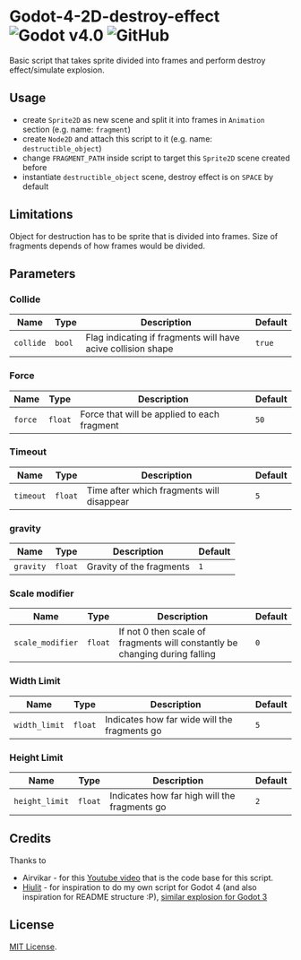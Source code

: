 # Godot-4-2D-destroy-effect ![Godot v4.0](https://img.shields.io/badge/Godot-v4.1-%23478cbf) ![GitHub](https://img.shields.io/github/license/Jummit/godot-destruction-plugin)

Basic script that takes sprite divided into frames and perform destroy effect/simulate explosion.

## Usage

* create `Sprite2D` as new scene and split it into frames in `Animation` section (e.g. name: `fragment`)
* create `Node2D` and attach this script to it (e.g. name: `destructible_object`)
* change `FRAGMENT_PATH` inside script to target this `Sprite2D` scene created before
* instantiate `destructible_object` scene, destroy effect is on `SPACE` by default

## Limitations

Object for destruction has to be sprite that is divided into frames. Size of fragments depends of how frames would be divided.

## Parameters

### Collide

| Name | Type | Description | Default |
| --- | --- | --- | --- |
| `collide` | `bool` | Flag indicating if fragments will have acive collision shape | `true` |

### Force

| Name | Type | Description | Default |
| --- | --- | --- | --- |
| `force` | `float` | Force that will be applied to each fragment | `50` |

### Timeout

| Name | Type | Description | Default |
| --- | --- | --- | --- |
| `timeout` | `float` | Time after which fragments will disappear | `5` |

### gravity

| Name | Type | Description | Default |
| --- | --- | --- | --- |
| `gravity` | `float` | Gravity of the fragments | `1` |

### Scale modifier

| Name | Type | Description | Default |
| --- | --- | --- | --- |
| `scale_modifier` | `float` | If not 0 then scale of fragments will constantly be changing during falling | `0` |

### Width Limit

| Name | Type | Description | Default |
| --- | --- | --- | --- |
| `width_limit` | `float` | Indicates how far wide will the fragments go | `5` |

### Height Limit


| Name | Type | Description | Default |
| --- | --- | --- | --- |
| `height_limit` | `float` | Indicates how far high will the fragments go | `2` |

## Credits

Thanks to

* Airvikar - for this [Youtube video](https://www.youtube.com/watch?v=ExX7Qyldtfg) that is the code base for this script.
* [Hiulit](https://github.com/hiulit) - for inspiration to do my own script for Godot 4 (and also inspiration for README structure :P), [similar explosion for Godot 3](https://github.com/hiulit/Godot-3-2D-Destructible-Objects)
  
## License

[MIT License](LICENSE).
